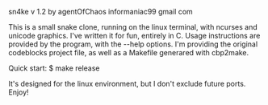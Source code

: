 sn4ke v 1.2 by  agentOfChaos  informaniac99 <AT> gmail <DOT> com

This is a small snake clone, running on the linux terminal, with ncurses and unicode graphics.
I've written it for fun, entirely in C.
Usage instructions are provided by the program, with the --help options.
I'm providing the original codeblocks project file, as well as a Makefile generared with cbp2make.

Quick start: $ make release

It's designed for the linux environment, but I don't exclude future ports.
Enjoy!
